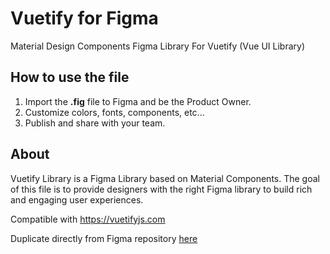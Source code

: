 # Vuetify for Figma
Material Design Components Figma Library For Vuetify (Vue UI Library)

## How to use the file
1. Import the **.fig** file to Figma and be the Product Owner.
1. Customize colors, fonts, components, etc...
1. Publish and share with your team.

## About
Vuetify Library is a Figma Library based on Material Components. The goal of this file is to provide designers with the right Figma library to build rich and engaging user experiences.

Compatible with https://vuetifyjs.com

Duplicate directly from Figma repository [here](https://www.figma.com/community/file/967114083319278799/Vuetify-(Material-Design-Component-Figma-Library-For-Vue.js))
